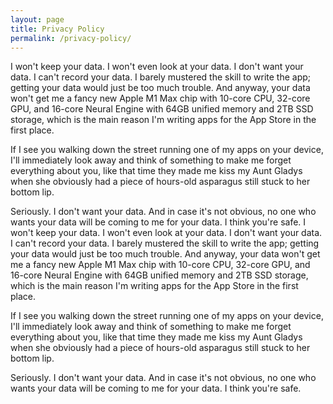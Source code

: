 ```yaml
---
layout: page
title: Privacy Policy
permalink: /privacy-policy/
---
```

I won't keep your data. I won't even look at your data. I don't want your data. I can't record your data. I barely mustered the skill to write the app;
getting your data would just be too much trouble. And anyway, your data won't get me a fancy new Apple M1 Max chip with 10-core CPU, 32-core GPU,
and 16-core Neural Engine with 64GB unified memory and 2TB SSD storage, which is the main reason I'm writing apps for the App Store in the first place.

If I see you walking down the street running one of my apps on your device, I'll immediately look away and think of something to make me forget everything
about you, like that time they made me kiss my Aunt Gladys when she obviously had a piece of hours-old asparagus still stuck to her bottom lip.

Seriously. I don't want your data. And in case it's not obvious, no one who wants your data will be coming to me for your data. I think you're safe.
I won't keep your data. I won't even look at your data. I don't want your data. I can't record your data. I barely mustered the skill to write the app;
getting your data would just be too much trouble. And anyway, your data won't get me a fancy new Apple M1 Max chip with 10-core CPU, 32-core GPU,
and 16-core Neural Engine with 64GB unified memory and 2TB SSD storage, which is the main reason I'm writing apps for the App Store in the first place.

If I see you walking down the street running one of my apps on your device, I'll immediately look away and think of something to make me forget everything
about you, like that time they made me kiss my Aunt Gladys when she obviously had a piece of hours-old asparagus still stuck to her bottom lip.

Seriously. I don't want your data. And in case it's not obvious, no one who wants your data will be coming to me for your data. I think you're safe.
